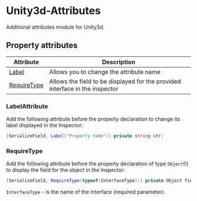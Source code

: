 # Unity3d-Attributes
Additional attributes module for Unity3d.

## Property attributes

Attribute								| Description
--------------------------------------- | -----------
[Label](#labelattribute)				| Allows you to change the attribute name
[RequireType](#requiretype)				| Allows the field to be displayed for the provided interface in the inspector

### LabelAttribute
Add the following attribute before the property declaration to change its label displayed in the Inspector:
```csharp
[SerializeField, Label("Property name")] private string str;
```

### RequireType
Add the following attribute before the property declaration of type `Object`(!) to display the field for the object in the Inspector:
```csharp
[SerializeField, RequireType(typeof(InterfaceType))] private Object fieldName;
```
`InterfaceType` - is the name of the interface (required parameter).